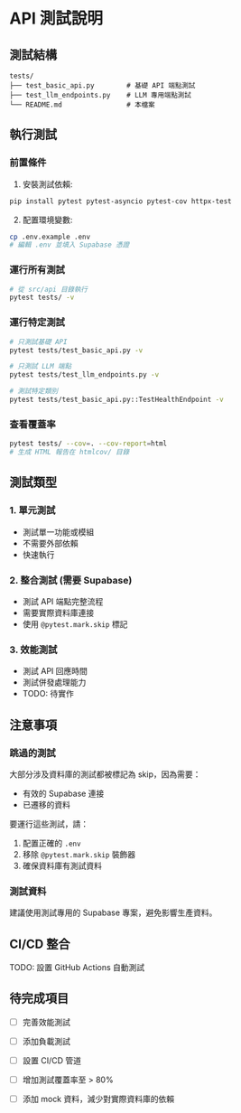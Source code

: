 # API 測試說明

## 測試結構

```
tests/
├── test_basic_api.py        # 基礎 API 端點測試
├── test_llm_endpoints.py    # LLM 專用端點測試
└── README.md                # 本檔案
```

## 執行測試

### 前置條件

1. 安裝測試依賴:
```bash
pip install pytest pytest-asyncio pytest-cov httpx-test
```

2. 配置環境變數:
```bash
cp .env.example .env
# 編輯 .env 並填入 Supabase 憑證
```

### 運行所有測試

```bash
# 從 src/api 目錄執行
pytest tests/ -v
```

### 運行特定測試

```bash
# 只測試基礎 API
pytest tests/test_basic_api.py -v

# 只測試 LLM 端點
pytest tests/test_llm_endpoints.py -v

# 測試特定類別
pytest tests/test_basic_api.py::TestHealthEndpoint -v
```

### 查看覆蓋率

```bash
pytest tests/ --cov=. --cov-report=html
# 生成 HTML 報告在 htmlcov/ 目錄
```

## 測試類型

### 1. 單元測試
- 測試單一功能或模組
- 不需要外部依賴
- 快速執行

### 2. 整合測試 (需要 Supabase)
- 測試 API 端點完整流程
- 需要實際資料庫連接
- 使用 `@pytest.mark.skip` 標記

### 3. 效能測試
- 測試 API 回應時間
- 測試併發處理能力
- TODO: 待實作

## 注意事項

### 跳過的測試

大部分涉及資料庫的測試都被標記為 skip，因為需要：
- 有效的 Supabase 連接
- 已遷移的資料

要運行這些測試，請：
1. 配置正確的 `.env`
2. 移除 `@pytest.mark.skip` 裝飾器
3. 確保資料庫有測試資料

### 測試資料

建議使用測試專用的 Supabase 專案，避免影響生產資料。

## CI/CD 整合

TODO: 設置 GitHub Actions 自動測試

## 待完成項目

- [ ] 完善效能測試
- [ ] 添加負載測試
- [ ] 設置 CI/CD 管道
- [ ] 增加測試覆蓋率至 > 80%
- [ ] 添加 mock 資料，減少對實際資料庫的依賴

